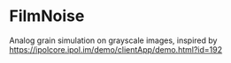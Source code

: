 # FilmNoise
Analog grain simulation on grayscale images, inspired by https://ipolcore.ipol.im/demo/clientApp/demo.html?id=192

